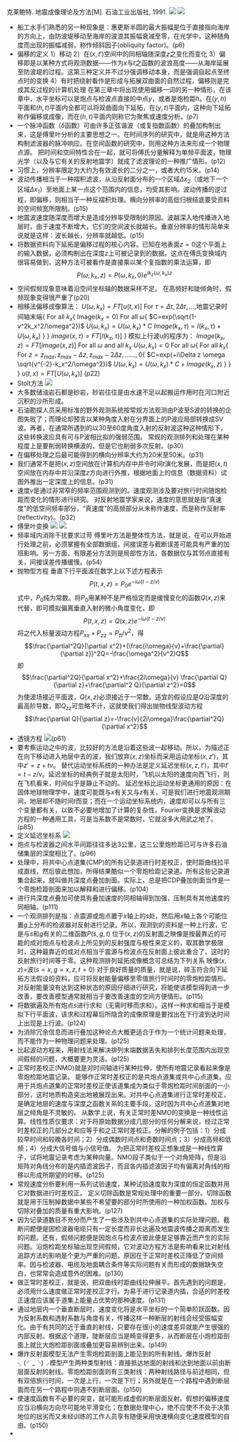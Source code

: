 克莱鲍特. 地震成像理论及方法[M]. 石油工业出版社, 1991.
![](1.png)
![](2.png)
+ 船工水手们熟悉的另一种现象是：惠更斯半圆的最大振幅是位于直接指向海岸的方向上，由防波堤移动至海岸的波浪其振幅衰减至零，在光学中，这种随角度而出现的振幅减弱，称作倾斜因子(obliquity factor)。(p6)
+ 偏移的定义
1）移动
2）在$(x,t')$空间中的同相轴随深度$z$之变化而变化
3）偏移即是以某种方式将观测数据——作为$x$与$t$之函数的波浪高度——从海岸延展至防波堤的过程。这第三种定义并不过分强调移动本身，而是强调自起点至终点时的变换
4）有时把绕射看作是形成与拓展双曲面的自然过程，偏移则是完成其反过程的计算机处理
在第三章中将出现使用偏移一词的另一种情形，在该章中，水平坐标可以是炮点与检波点直接的中点$y$，或者是炮检距$h$。在$(y,h)$平面和$(h,t)$平面内全都可以将双曲面向下延拓，在$(y,t)$平面内，这种向下延拓称作偏移或成像，而在$(h,t)$平面内则称它为聚焦或速度分析。(p7)
+ 一个脉冲函数（$\delta$函数）可由许多正弦谐波（或复指数函数）的叠加构制出来，这是傅里叶分析的主要思想之一。在时间序列的研究中，就是用这种方法构制滤波器的脉冲响应。在空间函数的研究中，则用这种方法来形成一个物理点源。
把时间和空间特性合在一起，就可将傅氏分量解释为单频平面波，物理光学（以及与它有关的反射地震学）就成了滤波理论的一种推广情形。(p12)
+ 习惯上，分辨率限定为大约为有效波长的二分之一，或者大约15米。(p14)
+ 波动传播相当于一种褶积滤波，从沿反射面分布的一个区域$\Delta x_2$（或地下一个区域$\Delta x_1$）至地面上某一点这个范围内的信息，均受其影响。波动传播的逆过程，即偏移，则相当于一种反褶积处理。横向分辨率的高低归根结底要受资料的空间频宽所限制。(p15)
+ 地震波速度随深度而增大是造成分辨率受限制的原因。波越深入地传播进入地层时，由于速度不断增大，它们的空间波长就越长。垂直分辨率的情形简单来说就是这样：波长越长，分辨率就越低。(p15)
+ 将数据资料向下延拓是偏移过程的核心内容。已知在地表面$z=0$这个平面上的输入数据，必须构制出在深度$z$上可被记录到的数据。这点在傅氏变换域内很容易做到，这种方法可被看作是直接乘以某个复指数的乘法运算，即
$$P(\omega,k_x,z)=P(\omega,k_x,0)e^{ik_z(\omega,k_x)z}$$
+ 空间假频现象意味着沿空间坐标轴的数据采样不足。
在高频好和陡倾角时，假频现象变得很严重了(p20)
+ 相移法偏移成像算法：
$U(\omega,k_x)=FT[u(t,x)]$
For $\tau=\Delta \tau, 2\Delta \tau,...,$地震记录时间轴末端{
  For all $k_x${
    Image($k_x=0$)
    For all $\omega${
    $C=exp(\sqrt{1-v^2k_x^2/\omega^2})$
    $U(\omega,k_x)=U(\omega,k_x)*C$
    $Image(k_x,\tau)=I(k_x,\tau)+U(\omega,k_x)$
    }
  }
  $image(x,\tau)=FT[I(k_x,\tau)]$
}
模拟上行波$u$的程序为：
$Image(k_x,z)=FT[image(x,z)]$
For all $\omega$ and all $k_x$
$U(\omega,k_x)=0$
For all $\omega${
For all $k_x${
For $z=z_{max},z_{max}-\Delta z,z_{max}-2\Delta z,......,0${
$C=exp(+i\Delta z \omega \sqrt{v^{-2}-k_x^2/\omega^2})$
$U(\omega,k_x)=U(\omega,k_x)*C+Image(k_x,z)$
}
}
}
$u(t,x)=FT[U(\omega,k_x)]$
(p22)
+ Stolt方法
![](4.png)
+ 大多数储油岩石都是砂岩，砂岩往往是由水速不足以起搬运作用时在河口附近沉积的沙所形成。
+ 石油勘探人员采用标准的野外观测系统按常规方法观测由P波至S波的转换的企图失败了；而理论却预言以某种角度入射在分界面上的P波应局部转换成SV波。再者，在通常所遇到的以30至60度角度入射的反射波这种这种情形下，这些转换波应具有可与P波相比拟的强弱范围。
常规的观测排列和处理在某种程度上是要削弱转换横波的，但是它也削弱多次反射。(p30)
+ 在偏移处理之后最可能得到的横向分辨率大约为20米至50米。(p31)
+ 我们通常不是把$(x,z)$空间放在计算机内存中并令时间$t$演化发展，而是把$(x,t)$空间放在内存中并沿深度$z$方向进行外推，根据地面上的信息（数据资料）试图外推出一定深度上的信息。(p31)
+ 速度$v$是通过非常窄的频率范围观测到的。速度观测涉及要对旅行时间随炮检距而变化的情形进行研究。
对反射地震学家来说，速度的意思就是指“真速度”的低空间频率部分，“真速度”的高频部分从未称作速度，而是称作反射率(reflectivity)。(p32)
+ 傅里叶变换
 ![](5.png)
 ![](6.png)
+ 频率域内消除干扰要求过苛
傅里叶方法是整体性方法，就是说，在可以开始进行处理之前，必须掌握有全部数据组，间接误差与截断误差可能具有严重的加班影响。另一方面，有限差分方法则是局部性方法，各数据仅与其邻点直接有关，间接误差传播缓慢。(p54)
+ 抛物型方程
垂直下行平面波在数学上以下述方程表示
$$P(t,x,z)=P_0e^{-i\omega(t-z/v)}$$
式中，$P_0$纯为常数。将$P_0$用某种不是严格恒定而是缓慢变化的函数$Q(x,z)$来代替，即可模拟偏离垂直入射的微小角度变化，即
$$P(t,x,z)=Q(x,z)e^{-i\omega(t-z/v)}$$
将之代入标量波动方程$P_{xx}+P_{zz}=P_{tt}/v^2$，得
$$\frac{\partial^2Q}{\partial x^2}+(\frac{i\omega}{v}+\frac{\partial}{\partial z})^2Q=-\frac{\omega^2}{v^2}Q$$
即
$$\frac{\partial^2Q}{\partial x^2}+\frac{2i\omega}{v} \frac{\partial Q}{\partial z}+\frac{\partial^2 Q}{\partial z^2}=0$$
为使波场接近平面波，$Q(x,z)$必须接近于一常数。适宜的假设应是$Q$沿深度的最高阶导数，即$Q_{zz}$可忽略不计，这就使我们得出抛物线型波动方程
$$\frac{\partial Q}{\partial z}=-\frac{v}{2i\omega}\frac{\partial^2Q}{\partial x^2}$$
+ 透镜方程
![](7.png)(p61)
+ 要考察运动之中的波，比较好的方法是沿着这些波一起移动。所以，为描述正在向下移动进入地层中去的波，我们放弃$(x,z)$坐标而采用运动坐标$(x,z')$，其中$z'=z+tv$。
替代运动坐标系统的一种办法是定义延迟坐标$(x,z,t')$，其中$t'=t-z/v$。延迟坐标的经典例子就是太阳时，飞机以太阳的速度向西飞行，则在飞机看来，时间似乎是静止不动的。
延迟坐标比运动坐标更通用的原因：在固体地球物理学中，速度可能既与$x$有关又与$z$有关，可是我们进行地震观测期间，地层却不随时间$t$而变；而在一个运动坐标系统内，速度却可以与所有三个变量都有关，以致不必要地增加了计算的复杂性。Fourier变换是求解波动方程的一种通用工具，可是当系数不是常数时，它就没多大用武之地了。(p85)
+ 定义延迟坐标系
![](8.png)
+ 炮点与检波器之间水平间距往往多达3公里，这三公里炮检距已可与许多石油储集层的深度相比了。(p96)
+ 处理中，将共中心点道集(CMP)的所有记录道进行时差校正，使时距曲线拉平成直线，然后彼此想加，所得结果酷似一个零炮检距记录道。所有这些记录道集合起来，就叫做共深度点叠加剖面。实际上，总是把CDP叠加剖面当作是一个零炮检距剖面来加以解释和进行偏移。(p104)
+ 进行共深度点叠加可使具有叠加速度的同相轴得到加强，压制具有其他速度的同相轴。(p111)
+ 一个观测排列是指：点震源或炮点置于$x$轴上的$s$处，然后用$x$轴上各个可能位置$g$上分布的检波器对反射进行记录。所以，观测到的资料是一种上行波，它是与$s$和$g$有关的二维函数$P(s,g,t)$
位于$(x,z)$的反射面之映像是按最靠近的可能的成对炮点与检波点上所见到的反射强度与极性来定义的，取其数学极限时，这种最靠近的成对点相当于震源与检波点在反射面上彼此重合了，这时的反射旅行时间等于零。这种观测排列延拓成像概念可总结为下列关系
映像$(x,z)$=波$(s=x,g=x,z,t=0)$
对于良好质量的质量，就是说，碎玉符合向下延拓方法假设的资料，应可将反射能量偏移至零值旅行时间时的零炮检距情形。对反射能量没有达到这种状态的原因仔细进行研究，将能使该模型得到进一步改善，要改善模型通常就相当于要改善速度的空间方便情形。(p115)
+ 将数据遍及所有炮点$s$进行求和（无需时移而求和）。这样一种求和相当于是模拟下行平面波，该求和过程幕后所隐含的成像原理是要找出在下行波到达时间上出现是上行波。(p124)
+ 为消除冗余信息而进行叠加这种论点大概更适合于作为一个统计问题来处理，而不能作为一种物理问题来处理。(p125)
+ 比起波动方程来，用射线法来解决排列末端数据丢失和排列长度范围内出现空间假频的问题，大概要更为灵活。(p125)
+ 正常时差校正(NMO)就是对时间轴进行某种拉伸，使所有地震记录看起来像是零炮检距地震记录。
能够作正常时差校正的是共炮点道集或共中心点道集。应用于共炮点道集的正常时差校正使该道集成为类似于零炮检距时间剖面的一小部分，这时地质构造突出地被展现出来。对共中心点道集进行正常时差校正，是确定地层的速度与深度之函数关系的主要手段，这时因为共中心点道集对地层之倾角是不灵敏的。
从数学上说，有关正常时差NMO的变换是一种线性运算。线性性质仅要求：对于将原始数据分成几部分的任何分解来说，经过正常时差校正的几部分之和应等于和之正常时差校正。分解的例子包括：1）分成较早时间和较晚各时间；2）分成偶数时间点和奇数时间点；3）分成高频和低频；4）分成大信号值与小信号值。
为把正常时差校正想象成是一种线性算子，试将地震记录考虑为某种向量。NMO段子类似于一个对角矩阵，但是沿矩阵对角线分布的是内插滤波因子，而且各内插滤波因子均有偏离对角线的相移以形成所期望的时移。(p125)
+ 常规速度分析要利用一系列试验速度，某种试验速度取为深度的恒定函数并用它对数据进行时差校正。
定义切除函数是常规处理中的重要一部分。切除函数就是用于压制掉数据中某些不希望要的部分时所使用的一种加权函数。加权与切除对叠加的质量有重大影响。(p127)
+ 因为记录道数目不充分而产生了一些涉及到共中心点道集的实际处理问题。截断问题便是因检波器电缆只有一定长度而非长达遍及地震波传播之距离而发生的问题。还有，假频问题便是因炮点与检波点彼此便是足够靠近而产生的实际问题。沿炮检距坐标轴出现空间假频，它对波动方程方法是影响看来比对射线追踪方法的影响是个更为严重的问题，原因在于正常时差校正降低了空间频率。因与检波器、电缆及地面耦合条件等实际问题有关而形成的数据缺失空白，也常常会造成意外的困难。(p130)
+ 做正常时差校正，就是说，把双曲线时距曲线拉伸展平。首先遇到的问题是，必须用什么速度做正常时差校正才行。为易于进行记录道内插，合适的时差校正速度应该属于道集上能量占优势的那种速度。(p131)
+ 通过地层内一个垂直断层时，速度变化将是水平坐标的一个简单阶跃函数。因为反射系数和透射系数与角度有关，传播这样一种断层的射线会经受振幅变化。由于有共同的近于垂直的射线，只要存在很小的速度差异就能产生很强的内部反射。根据这个道理，陡断层应当是畸变得更多，从而断层在小炮检距剖面上就比大炮检距剖面或叠加更容易辨别出来。(p149)
+ 爆炸反射面模型无法产生零炮检距剖面上能见到的所有射线。爆炸反射╮(╯_╰)╭模型产生两种类型射线：直接抵达地面的射线和达到地面以前由断层面反射的射线。零炮检距剖面则有三类射线：两种射线路径与前述相同，但有双倍旅行时间，一次是上行，一次是下行；另外就是在一个路程中遇到断层面而在另一个路程中则遇不到断层面。(p150)
+ 使速度函数有不必要的突变，就可能形成虚假的断层面反射。假想的偏移速度应当沿横向方向尽可能地平滑变化；在数据处理中心，绝不应使不不处于决策地位的拙劣而又未经训练的工作人员享有随便采用快速横向变化速度模型的自由。(p150)
+ 
